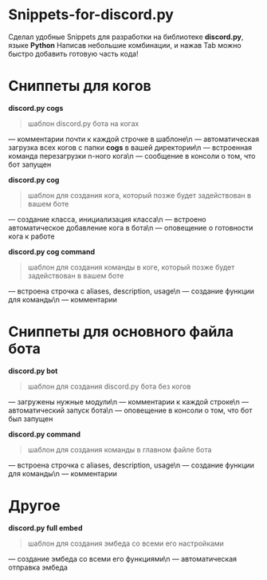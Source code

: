 # Snippets-for-discord.py
Сделал удобные Snippets для разработки на библиотеке **discord.py**, языке **Python**
Написав небольшие комбинации, и нажав Tab можно быстро добавить готовую часть кода!

# Сниппеты для когов

**discord.py cogs**
> шаблон discord.py бота на когах

— комментарии почти к каждой строчке в шаблоне\n
— автоматическая загрузка всех когов с папки **cogs** в вашей директории\n
— встроенная команда перезагрузки n-ного кога\n
— сообщение в консоли о том, что бот запущен

**discord.py cog**
> шаблон для создания кога, который позже будет задействован в вашем боте

— создание класса, инициализация класса\n
— встроено автоматическое добавление кога в бота\n
— оповещение о готовности кога к работе

**discord.py cog command**
> шаблон для создания команды в коге, который позже будет задействован в вашем боте

— встроена строчка с aliases, description, usage\n
— создание функции для команды\n
— комментарии

# Сниппеты для основного файла бота

**discord.py bot**
> шаблон для создания discord.py бота без когов

— загружены нужные модули\n
— комментарии к каждой строке\n
— автоматический запуск бота\n
— оповещение в консоли о том, что бот был запущен

**discord.py command**
> шаблон для создания команды в главном файле бота

— встроена строчка c aliases, description, usage\n
— создание функции для команды\n
— комментарии

# Другое

**discord.py full embed**
> шаблон для создания эмбеда со всеми его настройками

— создание эмбеда со всеми его функциями\n
— автоматическая отправка эмбеда
